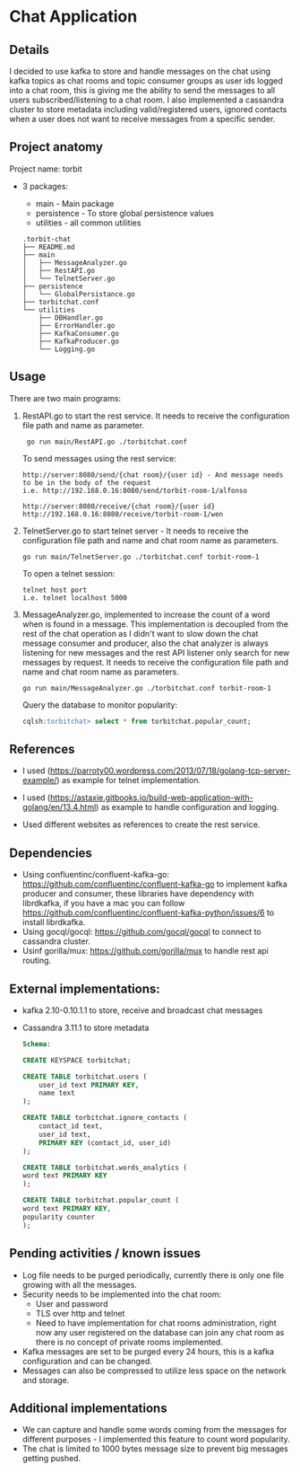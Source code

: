 Chat Application
==============

Details
--------------
I decided to use kafka to store and handle messages on the chat using kafka topics as chat rooms and topic consumer groups as user ids logged into a chat room, this is giving me the ability to send the messages to all users subscribed/listening to a chat room. I also implemented a cassandra cluster to store metadata including valid/registered users, ignored contacts when a user does not want to receive messages from a specific sender. 

Project anatomy
--------------
Project name: torbit

* 3 packages:  
    * main - Main package  
    * persistence - To store global persistence values  
    * utilities - all common utilities

    ```text
    .torbit-chat    
    ├── README.md  
    ├── main  
    │   ├── MessageAnalyzer.go
    │   ├── RestAPI.go  
    │   └── TelnetServer.go  
    ├── persistence  
    │   └── GlobalPersistance.go  
    ├── torbitchat.conf  
    └── utilities  
        ├── DBHandler.go  
        ├── ErrorHandler.go  
        ├── KafkaConsumer.go  
        ├── KafkaProducer.go  
        └── Logging.go 
    ``` 

     


Usage
--------------
There are two main programs:
1. RestAPI.go to start the rest service. It needs to receive the configuration file path and name as parameter.  
    ```Shell
     go run main/RestAPI.go ./torbitchat.conf 
    ```
    
    To send messages using the rest service:  
    ```text
    http://server:8080/send/{chat room}/{user id} - And message needs to be in the body of the request
    i.e. http://192.168.0.16:8080/send/torbit-room-1/alfonso
    ```   
       
    ```text
    http://server:8080/receive/{chat room}/{user id}
    http://192.168.0.16:8080/receive/torbit-room-1/wen  
    ```
2. TelnetServer.go to start telnet server - It needs to receive the configuration file path and name  and chat room name as parameters.  
    ```Shell
    go run main/TelnetServer.go ./torbitchat.conf torbit-room-1
    ```
  
    To open a telnet session:  
    ```text
    telnet host port
    i.e. telnet localhost 5000
    ```
3. MessageAnalyzer.go, implemented to increase the count of a word when is found in a message. This implementation is decoupled from the rest of the chat operation as I didn't want to slow down the chat message consumer and producer, also the chat analyzer is always listening for new messages and the rest API listener only search for new messages by request. It needs to receive the configuration file path and name  and chat room name as parameters. 
    ```Shell
    go run main/MessageAnalyzer.go ./torbitchat.conf torbit-room-1
    ```
    Query the database to monitor popularity:  
    ```sql
    cqlsh:torbitchat> select * from torbitchat.popular_count;
    ```


References
--------------
* I used (https://parroty00.wordpress.com/2013/07/18/golang-tcp-server-example/) as example for telnet implementation.

* I used (https://astaxie.gitbooks.io/build-web-application-with-golang/en/13.4.html) as example to handle configuration and logging.

* Used different websites as references to create the rest service.

Dependencies
--------------
* Using confluentinc/confluent-kafka-go: https://github.com/confluentinc/confluent-kafka-go to implement kafka producer and consumer, these libraries have dependency with librdkafka, if you have a mac you can follow https://github.com/confluentinc/confluent-kafka-python/issues/6 to install librdkafka.
* Using gocql/gocql: https://github.com/gocql/gocql to connect to cassandra cluster.
* Usinf gorilla/mux: https://github.com/gorilla/mux to handle rest api routing.

External implementations:
--------------
* kafka 2.10-0.10.1.1 to store, receive and broadcast chat messages
    
* Cassandra 3.11.1 to store metadata
    
    ```sql
    Schema: 
    
    CREATE KEYSPACE torbitchat;
    
    CREATE TABLE torbitchat.users (
        user_id text PRIMARY KEY,
        name text
    );
    
    CREATE TABLE torbitchat.ignore_contacts (
        contact_id text,
        user_id text,
        PRIMARY KEY (contact_id, user_id)
    );
    
    CREATE TABLE torbitchat.words_analytics (
    word text PRIMARY KEY
    );
    
    CREATE TABLE torbitchat.popular_count (
    word text PRIMARY KEY,
    popularity counter
    );
    ```

Pending activities / known issues
-----------------
* Log file needs to be purged periodically, currently there is only one file growing with all the messages.
* Security needs to be implemented into the chat room:
    * User and password
    * TLS over http and telnet
    * Need to have implementation for chat rooms administration, right now any user registered on the database can join any chat room as there is no concept of private rooms implemented.
* Kafka messages are set to be purged every 24 hours, this is a kafka configuration and can be changed.
* Messages can also be compressed to utilize less space on the network and storage.

Additional implementations
-----------------
* We can capture and handle some words coming from the messages for different purposes - I implemented this feature to count word popularity.
* The chat is limited to 1000 bytes message size to prevent big messages getting pushed.
